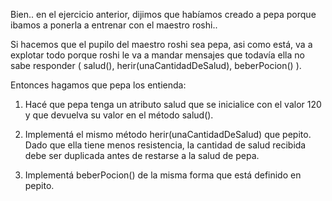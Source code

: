 Bien.. en el ejercicio anterior, dijimos que habíamos creado a pepa porque ibamos a ponerla a entrenar con el maestro roshi..

Si hacemos que el pupilo del maestro roshi sea pepa, asi como está, va a explotar todo porque roshi le va a mandar mensajes que todavía ella no sabe responder ( salud(), herir(unaCantidadDeSalud), beberPocion() ).

Entonces hagamos que pepa los entienda:

1) Hacé que pepa tenga un atributo salud que se inicialice con el valor 120 y que devuelva su valor en el método salud().

2) Implementá el mismo método herir(unaCantidadDeSalud) que pepito. Dado que ella tiene menos resistencia, la cantidad de salud recibida debe ser duplicada antes de restarse a la salud de pepa.

3) Implementá beberPocion() de la misma forma que está definido en pepito.


